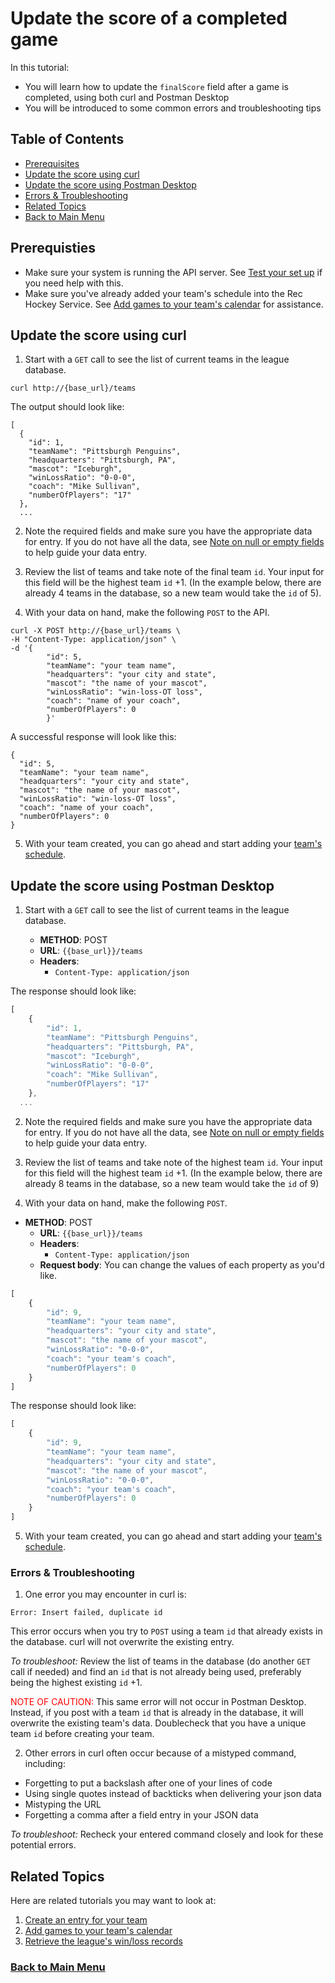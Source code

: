 # Update the score of a completed game

In this tutorial:

- You will learn how to update the `finalScore` field after a game is completed, using both
curl and Postman Desktop
- You will be introduced to some common errors and troubleshooting tips

## Table of Contents
- [Prerequisites](#1)
- [Update the score using curl](#2)
- [Update the score using Postman Desktop](#3)
- [Errors & Troubleshooting](#4)
- [Related Topics](#5)
- [Back to Main Menu](nav.md)

<a id="1"></a>
## Prerequisties

- Make sure your system is running the API server. See [Test your set up](test-system.md) if you need help with this.
- Make sure you've already added your team's schedule into the Rec Hockey Service. See [Add games to your team's calendar](tut-add-games.md) for assistance.

<a id="2"></a>
## Update the score using curl

1. Start with a `GET` call to see the list of current teams in the league database.

```shell
curl http://{base_url}/teams
```

The output should look like:

```shell
[
  {
    "id": 1,
    "teamName": "Pittsburgh Penguins",
    "headquarters": "Pittsburgh, PA",
    "mascot": "Iceburgh",
    "winLossRatio": "0-0-0",
    "coach": "Mike Sullivan",
    "numberOfPlayers": "17"
  },
  ...
```

2. Note the required fields and make sure you have the appropriate data for entry. If you do not have all the data, see [Note on null or empty fields](tut-null-fields.md) to help guide your data entry.

3. Review the list of teams and take note of the final team `id`. Your input for this field will be the highest team `id` +1. (In the example below, there are already 4 teams in the database, so a new team would take the `id` of 5).

4. With your data on hand, make the following `POST` to the API.

```shell
curl -X POST http://{base_url}/teams \
-H "Content-Type: application/json" \
-d '{
        "id": 5,
        "teamName": "your team name",
        "headquarters": "your city and state",
        "mascot": "the name of your mascot",
        "winLossRatio": "win-loss-OT loss",
        "coach": "name of your coach",
        "numberOfPlayers": 0
        }'
```

A successful response will look like this:
```shell
{
  "id": 5,
  "teamName": "your team name",
  "headquarters": "your city and state",
  "mascot": "the name of your mascot",
  "winLossRatio": "win-loss-OT loss",
  "coach": "name of your coach",
  "numberOfPlayers": 0
}
```

5. With your team created, you can go ahead and start adding your [team's schedule](tut-add-games.md).

<a id="3"></a>
## Update the score using Postman Desktop

1. Start with a `GET` call to see the list of current teams in the league database.

    * **METHOD**: POST
    * **URL**: `{{base_url}}/teams`
    * **Headers**:
        * `Content-Type: application/json`

The response should look like:

```js
[
    {
        "id": 1,
        "teamName": "Pittsburgh Penguins",
        "headquarters": "Pittsburgh, PA",
        "mascot": "Iceburgh",
        "winLossRatio": "0-0-0",
        "coach": "Mike Sullivan",
        "numberOfPlayers": "17"
    },
  ...
```

2. Note the required fields and make sure you have the appropriate data for entry. If you do not have all the data, see [Note on null or empty fields](tut-null-fields.md) to help guide your data entry.

3. Review the list of teams and take note of the highest team `id`. Your input for this field will the highest team `id` +1. (In the example below, there are already 8 teams in the database, so a new team would take the `id` of 9)

4. With your data on hand, make the following `POST`.

* **METHOD**: POST
    * **URL**: `{{base_url}}/teams`
    * **Headers**:
        * `Content-Type: application/json`
    * **Request body**:
        You can change the values of each property as you'd like.

```js
[
    {
        "id": 9,
        "teamName": "your team name",
        "headquarters": "your city and state",
        "mascot": "the name of your mascot",
        "winLossRatio": "0-0-0",
        "coach": "your team's coach",
        "numberOfPlayers": 0
    }
]
```

The response should look like:

```js
[
    {
        "id": 9,
        "teamName": "your team name",
        "headquarters": "your city and state",
        "mascot": "the name of your mascot",
        "winLossRatio": "0-0-0",
        "coach": "your team's coach",
        "numberOfPlayers": 0
    }
]
```

5. With your team created, you can go ahead and start adding your [team's schedule](tut-add-games.md).

<a id="4"></a>
### Errors & Troubleshooting

1. One error you may encounter in curl is:

```shell
Error: Insert failed, duplicate id
```
This error occurs when you try to `POST` using a team `id` that already exists in the database.
curl will not overwrite the existing entry.

*To troubleshoot:* Review the list of teams in the database (do another `GET` call if needed) and find an `id` that is not already being used, preferably being the highest existing `id` +1.

<span style="color:red">NOTE OF CAUTION:</span> This same error will not occur in Postman Desktop. Instead,
if you post with a team `id` that is already in the database, it will overwrite the existing team's data. Doublecheck that you
have a unique team `id` before creating your team.

2. Other errors in curl often occur because of a mistyped command, including:
  - Forgetting to put a backslash after one of your lines of code
  - Using single quotes instead of backticks when delivering your json data
  - Mistyping the URL
  - Forgetting a comma after a field entry in your JSON data

*To troubleshoot:* Recheck your entered command closely and look for these potential errors.


<a id="5"></a>
## Related Topics

Here are related tutorials you may want to look at:

1. [Create an entry for your team](tut-create-team.md)
2. [Add games to your team's calendar](tut-add-games.md)
3. [Retrieve the league's win/loss records](tut-get-wins.md)

### [Back to Main Menu](nav.md)

